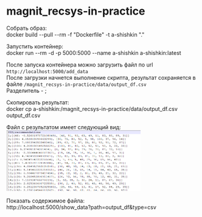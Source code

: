 # magnit_recsys-in-practice

Собрать образ:<br>
docker build --pull --rm -f "Dockerfile" -t a-shishkin "."<br>

Запустить контейнер:<br>
docker run --rm -d -p 5000:5000 --name a-shishkin a-shishkin:latest<br>

После запуска контейнера можно загрузить файл по url `http://localhost:5000/add_data`<br>
После загрузки начнется выполнение скрипта, результат сохраняется в файле `/magnit_recsys-in-practice/data/output_df.csv`<br>
Разделитель - ;<br>

Скопировать результат:<br>
docker cp a-shishkin:/magnit_recsys-in-practice/data/output_df.csv output_df.csv<br>

Файл с результатом имеет следующий вид:<br>
<picture><img src="img/output.png"  width="70%" height="70%"></picture>

Показать содержимое файла:<br>
http://localhost:5000/show_data?path=output_df&type=csv<br>